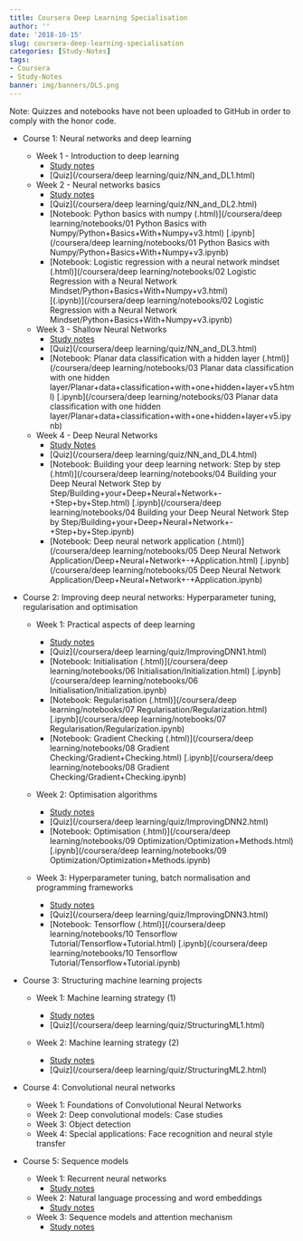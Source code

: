 ```yaml
---
title: Coursera Deep Learning Specialisation
author: ''
date: '2018-10-15'
slug: coursera-deep-learning-specialisation
categories: [Study-Notes]
tags: 
- Coursera
- Study-Notes
banner: img/banners/DLS.png
---
```




Note: Quizzes and notebooks have not been uploaded to GitHub in order to comply with the honor code.

* Course 1: Neural networks and deep learning
    * Week 1 -  Introduction to deep learning
        * [Study notes](/blog/2018/10/15/2018-10-15-neural-networks-and-deep-learning#week1)
        * [Quiz](/coursera/deep learning/quiz/NN_and_DL1.html)
    * Week 2 - Neural networks basics   
        * [Study notes](/blog/2018/10/15/2018-10-15-neural-networks-and-deep-learning#week2)
        * [Quiz](/coursera/deep learning/quiz/NN_and_DL2.html)
        * [Notebook: Python basics with numpy (.html)](/coursera/deep learning/notebooks/01 Python Basics with Numpy/Python+Basics+With+Numpy+v3.html) [.ipynb](/coursera/deep learning/notebooks/01 Python Basics with Numpy/Python+Basics+With+Numpy+v3.ipynb)
        * [Notebook: Logistic regression with a neural network mindset (.html)](/coursera/deep learning/notebooks/02 Logistic Regression with a Neural Network Mindset/Python+Basics+With+Numpy+v3.html)        
        [(.ipynb)](/coursera/deep learning/notebooks/02 Logistic Regression with a Neural Network Mindset/Python+Basics+With+Numpy+v3.ipynb)
    * Week 3 - Shallow Neural Networks
        * [Study notes](/blog/2018/10/15/2018-10-15-neural-networks-and-deep-learning#week3)
        * [Quiz](/coursera/deep learning/quiz/NN_and_DL3.html)
        * [Notebook: Planar data classification with a hidden layer (.html)](/coursera/deep learning/notebooks/03 Planar data classification with one hidden layer/Planar+data+classification+with+one+hidden+layer+v5.html) [.ipynb](/coursera/deep learning/notebooks/03 Planar data classification with one hidden layer/Planar+data+classification+with+one+hidden+layer+v5.ipynb)
    * Week 4 - Deep Neural Networks
        * [Study Notes](/blog/2018/10/15/2018-10-15-neural-networks-and-deep-learning#week4)
        * [Quiz](/coursera/deep learning/quiz/NN_and_DL4.html)
        * [Notebook: Building your deep learning network: Step by step (.html)](/coursera/deep learning/notebooks/04 Building your Deep Neural Network Step by Step/Building+your+Deep+Neural+Network+-+Step+by+Step.html) [.ipynb](/coursera/deep learning/notebooks/04 Building your Deep Neural Network Step by Step/Building+your+Deep+Neural+Network+-+Step+by+Step.ipynb)
        * [Notebook: Deep neural network application (.html)](/coursera/deep learning/notebooks/05 Deep Neural Network Application/Deep+Neural+Network+-+Application.html) [.ipynb](/coursera/deep learning/notebooks/05 Deep Neural Network Application/Deep+Neural+Network+-+Application.ipynb)
        
* Course 2: Improving deep neural networks: Hyperparameter tuning, regularisation and optimisation
    * Week 1: Practical aspects of deep learning
        * [Study notes](/blog/2018/12/07/2018-12-07-improving-deep-learning-networks#week1)
        * [Quiz](/coursera/deep learning/quiz/ImprovingDNN1.html)
        * [Notebook: Initialisation (.html)](/coursera/deep learning/notebooks/06 Initialisation/Initialization.html) [.ipynb](/coursera/deep learning/notebooks/06 Initialisation/Initialization.ipynb)
        * [Notebook: Regularisation (.html)](/coursera/deep learning/notebooks/07 Regularisation/Regularization.html) [.ipynb](/coursera/deep learning/notebooks/07 Regularisation/Regularization.ipynb)
        * [Notebook: Gradient Checking (.html)](/coursera/deep learning/notebooks/08 Gradient Checking/Gradient+Checking.html) [.ipynb](/coursera/deep learning/notebooks/08 Gradient Checking/Gradient+Checking.ipynb)
        
    * Week 2: Optimisation algorithms
        * [Study notes](/blog/2018/12/07/2018-12-07-improving-deep-learning-networks#week2)
        * [Quiz](/coursera/deep learning/quiz/ImprovingDNN2.html)
        * [Notebook: Optimisation (.html)](/coursera/deep learning/notebooks/09 Optimization/Optimization+Methods.html) [.ipynb](/coursera/deep learning/notebooks/09 Optimization/Optimization+Methods.ipynb)
        
    * Week 3: Hyperparameter tuning, batch normalisation and programming frameworks
        * [Study notes](/blog/2018/12/07/2018-12-07-improving-deep-learning-networks#week3)
        * [Quiz](/coursera/deep learning/quiz/ImprovingDNN3.html)
        * [Notebook: Tensorflow (.html)](/coursera/deep learning/notebooks/10 Tensorflow Tutorial/Tensorflow+Tutorial.html) [.ipynb](/coursera/deep learning/notebooks/10 Tensorflow Tutorial/Tensorflow+Tutorial.ipynb)
           
    
* Course 3: Structuring machine learning projects
    * Week 1: Machine learning strategy (1)
        * [Study notes](/blog/2019/01/21/2019-01-21-structuring-machine-learning-projects#week1)
        * [Quiz](/coursera/deep learning/quiz/StructuringML1.html)
      
    * Week 2: Machine learning strategy (2)
        * [Study notes](/blog/2019/01/21/2019-01-21-structuring-machine-learning-projects#week2)
        * [Quiz](/coursera/deep learning/quiz/StructuringML2.html)

* Course 4: Convolutional neural networks
    * Week 1: Foundations of Convolutional Neural Networks
    * Week 2: Deep convolutional models: Case studies
    * Week 3: Object detection
    * Week 4: Special applications: Face recognition and neural style transfer

* Course 5: Sequence models
    * Week 1: Recurrent neural networks
        * [Study notes](/blog/2019/03/04/2019-03-04-sequence-models#week1)
    * Week 2: Natural language processing and word embeddings
        * [Study notes](/blog/2019/03/04/2019-03-04-sequence-models#week2)
    * Week 3: Sequence models and attention mechanism
        * [Study notes](/blog/2019/03/04/2019-03-04-sequence-models#week3)